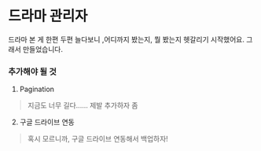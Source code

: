 # 드라마 관리자

드라마 본 게 한편 두편 늘다보니 ,어디까지 봤는지, 뭘 봤는지 헷갈리기 시작했어요. 그래서 만들었습니다.

### 추가해야 될 것
1. Pagination
> 지금도 너무 길다...... 제발 추가하자 좀

2. 구글 드라이브 연동
> 혹시 모르니까, 구글 드라이브 연동해서 백업하자!


